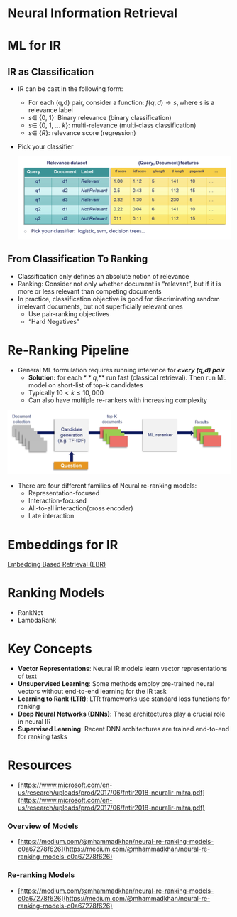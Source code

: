 # Neural Information Retrieval

# ML for IR

## IR as Classification

- IR can be cast in the following form:
    - For each (q,d) pair, consider a function: $f(q,d) \rightarrow s, \text{where s is a relevance label}$
    - $s \in$ {0, 1}: Binary relevance (binary classification)
    - $s \in$ {0, 1, … $k$}: multi-relevance (multi-class classification)
    - $s \in$ {$R$}: relevance score (regression)
- Pick your classifier

    ![Untitled](./Neural%20Information%20Retrieval/Untitled.png)


## From Classification To Ranking

- Classification only defines an absolute notion of relevance
- Ranking: Consider not only whether document is “relevant”, but if it is more or less relevant than competing documents
- In practice, classification objective is good for discriminating random irrelevant documents, but not superficially relevant ones
    - Use pair-ranking objectives
    - “Hard Negatives”

# Re-Ranking Pipeline

- General ML formulation requires running inference for ***every (q,d) pair***
    - **Solution:** for each $**q$,** run fast (classical retrieval). Then run ML model on short-list of top-k candidates
    - Typically $10 < k \leq 10,000$
    - Can also have multiple re-rankers with increasing complexity

![Untitled](./Neural%20Information%20Retrieval/Untitled%201.png)

- There are four different families of Neural re-ranking models:
    - Representation-focused
    - Interaction-focused
    - All-to-all interaction(cross encoder)
    - Late interaction

# Embeddings for IR

[Embedding Based Retrieval (EBR)](./Neural%20Information%20Retrieval/Embedding%20Based%20Retrieval%20(EBR).md)

# Ranking Models

- RankNet
- LambdaRank

# Key Concepts

- **Vector Representations**: Neural IR models learn vector representations of text
- **Unsupervised Learning**: Some methods employ pre-trained neural vectors without end-to-end learning for the IR task
- **Learning to Rank (LTR)**: LTR frameworks use standard loss functions for ranking
- **Deep Neural Networks (DNNs)**: These architectures play a crucial role in neural IR
- **Supervised Learning**: Recent DNN architectures are trained end-to-end for ranking tasks

# Resources

- [https://www.microsoft.com/en-us/research/uploads/prod/2017/06/fntir2018-neuralir-mitra.pdf](https://www.microsoft.com/en-us/research/uploads/prod/2017/06/fntir2018-neuralir-mitra.pdf)

### Overview of Models

- [https://medium.com/@mhammadkhan/neural-re-ranking-models-c0a67278f626](https://medium.com/@mhammadkhan/neural-re-ranking-models-c0a67278f626)

### Re-ranking Models

- [https://medium.com/@mhammadkhan/neural-re-ranking-models-c0a67278f626](https://medium.com/@mhammadkhan/neural-re-ranking-models-c0a67278f626)